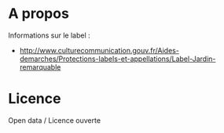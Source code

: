 

A propos
========

Informations sur le label :
* http://www.culturecommunication.gouv.fr/Aides-demarches/Protections-labels-et-appellations/Label-Jardin-remarquable


Licence
=======

Open data / Licence ouverte

